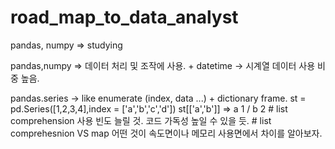 # road_map_to_data_analyst


pandas, numpy => studying


pandas,numpy => 데이터 처리 및 조작에 사용. + datetime -> 시계열 데이터 사용 비중 높음.

pandas.series -> like enumerate (index, data ...)  +  dictionary frame.
                st = pd.Series([1,2,3,4],index = ['a','b','c','d'])
                st[['a','b']] => a 1 / b 2
                # list comprehension 사용 빈도 늘릴 것. 코드 가독성 높일 수 있을 듯.
                # list comprehesnion VS map 어떤 것이 속도면이나 메모리 사용면에서 차이를 알아보자.
